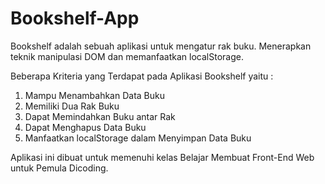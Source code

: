 # Bookshelf-App
Bookshelf adalah sebuah aplikasi untuk mengatur rak buku. Menerapkan teknik manipulasi DOM dan memanfaatkan localStorage. 

Beberapa Kriteria yang Terdapat pada Aplikasi Bookshelf yaitu :
1. Mampu Menambahkan Data Buku
2. Memiliki Dua Rak Buku
3. Dapat Memindahkan Buku antar Rak
4. Dapat Menghapus Data Buku
5. Manfaatkan localStorage dalam Menyimpan Data Buku

Aplikasi ini dibuat untuk memenuhi kelas Belajar Membuat Front-End Web untuk Pemula Dicoding.

